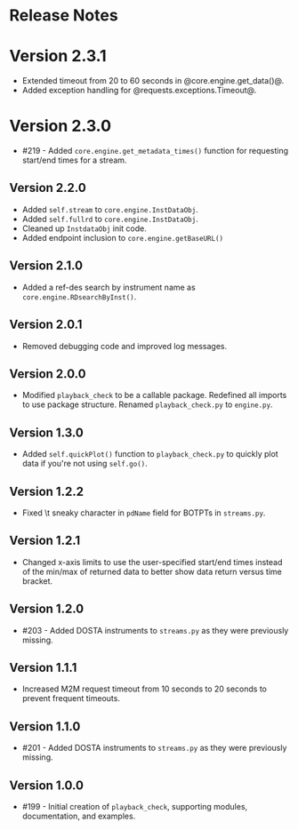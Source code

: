 # Release Notes

# Version 2.3.1
* Extended timeout from 20 to 60 seconds in @core.engine.get_data()@.
* Added exception handling for @requests.exceptions.Timeout@.

# Version 2.3.0
* #219 - Added `core.engine.get_metadata_times()` function for requesting start/end times for a stream.

## Version 2.2.0
* Added `self.stream` to `core.engine.InstDataObj`.
* Added `self.fullrd` to `core.engine.InstDataObj`.
* Cleaned up `InstdataObj` init code.
* Added endpoint inclusion to `core.engine.getBaseURL()`

## Version 2.1.0
* Added a ref-des search by instrument name as `core.engine.RDsearchByInst()`.

## Version 2.0.1
* Removed debugging code and improved log messages.

## Version 2.0.0
* Modified `playback_check` to be a callable package. Redefined all imports to use package structure. Renamed `playback_check.py` to `engine.py`.

## Version 1.3.0
* Added `self.quickPlot()` function to `playback_check.py` to quickly plot data if you're not using `self.go()`.

## Version 1.2.2
* Fixed \t sneaky character in `pdName` field for BOTPTs in `streams.py`.

## Version 1.2.1
* Changed x-axis limits to use the user-specified start/end times instead of the min/max of returned data to better show data return versus time bracket.

## Version 1.2.0
* #203 - Added DOSTA instruments to `streams.py` as they were previously missing.

## Version 1.1.1
* Increased M2M request timeout from 10 seconds to 20 seconds to prevent frequent timeouts.

## Version 1.1.0
* #201 - Added DOSTA instruments to `streams.py` as they were previously missing.

## Version 1.0.0
* #199 - Initial creation of `playback_check`, supporting modules, documentation, and examples.
